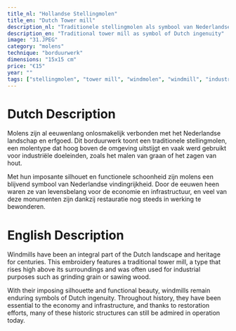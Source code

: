 ```yaml
---
title_nl: "Hollandse Stellingmolen"
title_en: "Dutch Tower mill"
description_nl: "Traditionele stellingmolen als symbool van Nederlandse vindingrijkheid"
description_en: "Traditional tower mill as symbol of Dutch ingenuity"
image: "31.JPEG"
category: "molens"
technique: "borduurwerk"
dimensions: "15x15 cm"
price: "€15"
year: ""
tags: ["stellingmolen", "tower mill", "windmolen", "windmill", "industrie", "industry", "erfgoed", "heritage", "Nederlands landschap", "Dutch landscape"]
---
```


# Dutch Description

Molens zijn al eeuwenlang onlosmakelijk verbonden met het Nederlandse landschap en erfgoed. Dit borduurwerk toont een traditionele stellingmolen, een molentype dat hoog boven de omgeving uitstijgt en vaak werd gebruikt voor industriële doeleinden, zoals het malen van graan of het zagen van hout.

Met hun imposante silhouet en functionele schoonheid zijn molens een blijvend symbool van Nederlandse vindingrijkheid. Door de eeuwen heen waren ze van levensbelang voor de economie en infrastructuur, en veel van deze monumenten zijn dankzij restauratie nog steeds in werking te bewonderen.

# English Description

Windmills have been an integral part of the Dutch landscape and heritage for centuries. This embroidery features a traditional tower mill, a type that rises high above its surroundings and was often used for industrial purposes such as grinding grain or sawing wood.

With their imposing silhouette and functional beauty, windmills remain enduring symbols of Dutch ingenuity. Throughout history, they have been essential to the economy and infrastructure, and thanks to restoration efforts, many of these historic structures can still be admired in operation today.
